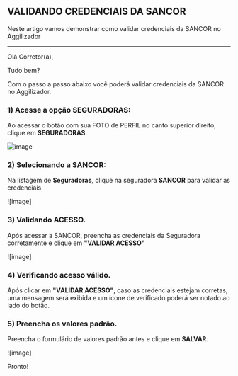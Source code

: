 ## VALIDANDO CREDENCIAIS DA SANCOR
Neste artigo vamos demonstrar como validar credenciais da SANCOR no Aggilizador

---

Olá Corretor(a),

Tudo bem?

Com o passo a passo abaixo você poderá validar credenciais da SANCOR no Aggilizador.

### 1) Acesse a opção SEGURADORAS:

Ao acessar o botão com sua FOTO de PERFIL no canto superior direito, clique em **SEGURADORAS**.

![image](https://conversu-partner-assets.s3.sa-east-1.amazonaws.com/agger/wiki/seguradoras/validando-credenciais/c220eb72-5169-48ab-b4df-330f11a099aa.png)

### 2) Selecionando a SANCOR:

Na listagem de **Seguradoras**, clique na seguradora **SANCOR** para validar as credenciais

![image]

### 3) Validando ACESSO.

Após acessar a SANCOR, preencha as credenciais da Seguradora corretamente e clique em **"VALIDAR ACESSO"**

![image]

### 4) Verificando acesso válido.

Após clicar em **"VALIDAR ACESSO"**, caso as credenciais estejam corretas, uma mensagem será exibida e um ícone de verificado poderá ser notado ao lado do botão.

### 5) Preencha os valores padrão.

Preencha o formulário de valores padrão antes e clique em **SALVAR**.

![image]

Pronto!
